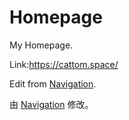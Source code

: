 # Homepage
My Homepage.

Link:https://cattom.space/

Edit from [Navigation](https://github.com/Dreamer-Paul/Navigation).

由 [Navigation](https://github.com/Dreamer-Paul/Navigation) 修改。

